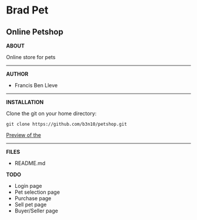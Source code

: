 Brad Pet
===

Online Petshop
---

**ABOUT**

Online store for pets

---

**AUTHOR**

* Francis Ben Lleve

---

**INSTALLATION**

Clone the git on your home directory:
```
git clone https://github.com/b3n10/petshop.git
```

[Preview of the ](https://b3n10.github.io/xxxx "Github Page")

---

**FILES**

* README.md

**TODO**

* Login page
* Pet selection page
* Purchase page
* Sell pet page
* Buyer/Seller page
